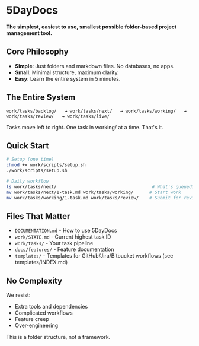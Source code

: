 # 5DayDocs

**The simplest, easiest to use, smallest possible folder-based project management tool.**

## Core Philosophy

- **Simple**: Just folders and markdown files. No databases, no apps.
- **Small**: Minimal structure, maximum clarity.
- **Easy**: Learn the entire system in 5 minutes.

## The Entire System

```
work/tasks/backlog/   → work/tasks/next/   → work/tasks/working/   → work/tasks/review/   → work/tasks/live/
```

Tasks move left to right. One task in working/ at a time. That's it.

## Quick Start

```bash
# Setup (one time)
chmod +x work/scripts/setup.sh
./work/scripts/setup.sh

# Daily workflow
ls work/tasks/next/                                    # What's queued?
mv work/tasks/next/1-task.md work/tasks/working/      # Start work
mv work/tasks/working/1-task.md work/tasks/review/    # Submit for review
```

## Files That Matter

- `DOCUMENTATION.md` - How to use 5DayDocs
- `work/STATE.md` - Current highest task ID
- `work/tasks/` - Your task pipeline
- `docs/features/` - Feature documentation
- `templates/` - Templates for GitHub/Jira/Bitbucket workflows (see templates/INDEX.md)

## No Complexity

We resist:
- Extra tools and dependencies
- Complicated workflows
- Feature creep
- Over-engineering

This is a folder structure, not a framework.